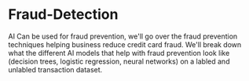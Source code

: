 # Fraud-Detection
AI  Can be used for fraud prevention, we'll go over the fraud prevention techniques helping business reduce credit card fraud. We'll break down what the different AI models that help with fraud prevention look like (decision trees, logistic regression, neural networks) on a labled and unlabled transaction dataset. 
